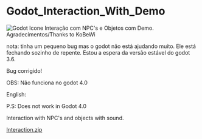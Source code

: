 # Godot_Interaction_With_Demo
![Godot Icone](https://user-images.githubusercontent.com/76182721/155896189-1da42754-28f3-4804-8138-0da426202c0e.png)
Interação com NPC's e Objetos com Demo. Agradecimentos/Thanks to KoBeWi

nota: tinha um pequeno bug mas o godot não está ajudando muito. Ele está fechando sozinho de repente. Estou a espera da versão estável do godot 3.6.

Bug corrigido!

OBS: Não funciona no godot 4.0

English:

P.S: Does not work in Godot 4.0

Interaction with NPC's and objects with sound.

[Interaction.zip](https://github.com/ryugold777/Interaction_With_Demo/files/10378521/Interaction.zip)


